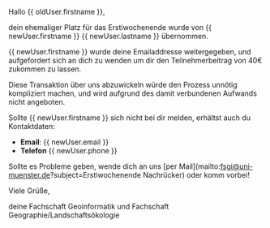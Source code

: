 Hallo {{ oldUser.firstname }},

dein ehemaliger Platz für das Erstiwochenende wurde von {{ newUser.firstname }} {{ newUser.lastname }} übernommen.

{{ newUser.firstname }} wurde deine Emailaddresse weitergegeben,
und aufgefordert sich an dich zu wenden um dir den Teilnehmerbeitrag von 40€ zukommen zu lassen.

Diese Transaktion über uns abzuwickeln würde den Prozess unnötig kompliziert machen,
und wird aufgrund des damit verbundenen Aufwands nicht angeboten.

Sollte {{ newUser.firstname }} sich nicht bei dir melden, erhältst auch du Kontaktdaten:

- **Email**: {{ newUser.email }}
- **Telefon** {{ newUser.phone }}

Sollte es Probleme geben, wende dich an uns [per Mail](mailto:fsgi@uni-muenster.de?subject=Erstiwochenende Nachrücker) oder komm vorbei!

Viele Grüße,

deine Fachschaft Geoinformatik und Fachschaft Geographie/Landschaftsökologie
